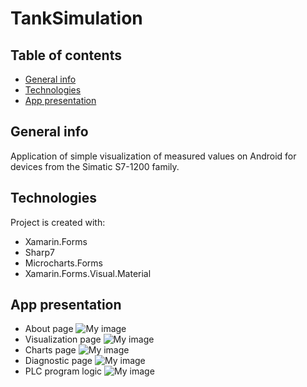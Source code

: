 # TankSimulation

## Table of contents
* [General info](#general-info)
* [Technologies](#technologies)
* [App presentation](#app-presentation)

## General info
Application of simple visualization of measured values on Android for devices from the Simatic S7-1200 family.
## Technologies
Project is created with:
* Xamarin.Forms
* Sharp7
* Microcharts.Forms
* Xamarin.Forms.Visual.Material

## App presentation

* About page
![My image](https://github.com/MichalGornik93/TankSimulation/blob/master/TankSimulation/TankSimulation/Gallery/AboutView.gif)
* Visualization page
![My image](https://github.com/MichalGornik93/TankSimulation/blob/master/TankSimulation/TankSimulation/Gallery/MainView.gif)
* Charts page
![My image](https://github.com/MichalGornik93/TankSimulation/blob/master/TankSimulation/TankSimulation/Gallery/MainView.gif)
* Diagnostic page
![My image](https://github.com/MichalGornik93/TankSimulation/blob/master/TankSimulation/TankSimulation/Gallery/DiagnosticView.gif)
* PLC program logic
![My image](https://github.com/MichalGornik93/TankSimulation/blob/master/TankSimulation/TankSimulation/Gallery/StateMachineLogic.gif)
